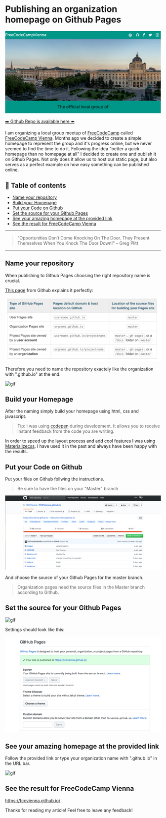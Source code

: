 # Publishing an organization homepage on Github Pages
[<img src="../assets/FCCVGIT/screenshot.png">](
https://fccvienna.github.io/)


[➡️ Github Repo is available here ⬅️](https://github.com/DDCreationStudios/fccvienna.github.io)

I am organizing a local group meetup of [FreeCodeCamp](https://www.freecodecamp.org/) called [FreeCodeCamp Vienna](https://www.meetup.com/Free-Code-Camp-Vienna/). Months ago we decided to create a simple homepage to represent the group and it's progress online, but we never seemed to find the time to do it. Following the idea "better a quick homepage than no homepage at all" I decided to create one and publish it on Github Pages. Not only does it allow us to host our static page, but also serves as a perfect example on how easy something can be published online.


## 📄 Table of contents

  - [Name your repository](#name-your-repository)
  - [Build your Homepage](#build-your-homepage)
  - [Put your Code on Github](#put-your-code-on-github)
  - [Set the source for your Github Pages](#set-the-source-for-your-github-pages)
  - [See your amazing homepage at the provided link](#see-your-amazing-homepage-at-the-provided-link)
  - [See the result for FreeCodeCamp Vienna](#see-the-result-for-freecodecamp-vienna)


---
>"Opportunities Don’t Come Knocking On The Door. They Present Themselves When You Knock The Door Down!" – Greg Plitt
---

## Name your repository

When publishing to Github Pages choosing the right repository name is crucial. 

[This page](https://help.github.com/articles/user-organization-and-project-pages/) from Github explains it perfectly:

![img](../assets/FCCVGIT/overviewGithub.png)

Therefore you need to name the repository exactely like the organization with ".github.io" at the end.

![gif](http://g.recordit.co/NnMOakU8MX.gif)

## Build your Homepage

After the naming simply build your homepage using html, css and javascript. 

>Tip: I was using [codepen](https://codepen.io/ddcreationstudios/pen/yogdXX) during development. It allows you to receive instant feedback from the code you are writing. 

In order to speed up the layout process and add cool features I was using [Materializecss](http://materializecss.com/getting-started.html). I have used it in the past and always have been happy with the results.

## Put your Code on Github

Put your files on Github follwing the instructions.

>Be sure to have the files on your "Master" branch

![img](../assets/FCCVGIT/GithubRepo.png)

And choose the source of your Github Pages for the master branch.

>Organization pages need the source files in the Master branch according to Github.

## Set the source for your Github Pages

![gif](http://g.recordit.co/i2Zke7MvkH.gif)

Settings should look like this:

![img](../assets/FCCVGIT/GithubSettings.png) 

## See your amazing homepage at the provided link

Follow the provided link or type your organization name with ".github.io" in the URL bar. 

![gif](http://g.recordit.co/ClGV6ETsgD.gif)


## See the result for FreeCodeCamp Vienna

https://fccvienna.github.io/


Thanks for reading my article! Feel free to leave any feedback! 


<!-- Written by Daniel Deutsch (deudan1010@gmail.com) -->
